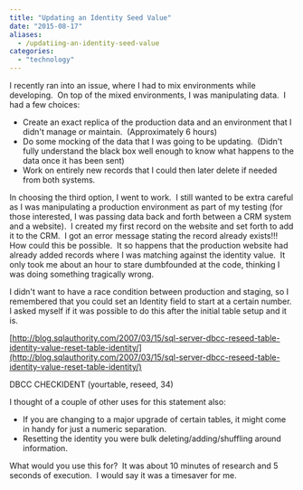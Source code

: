 ```yaml
---
title: "Updating an Identity Seed Value"
date: "2015-08-17"
aliases:
  - /updatiing-an-identity-seed-value
categories: 
  - "technology"
---
```


I recently ran into an issue, where I had to mix environments while developing.  On top of the mixed environments, I was manipulating data. <!--more--> I had a few choices:

- Create an exact replica of the production data and an environment that I didn't manage or maintain.  (Approximately 6 hours)
- Do some mocking of the data that I was going to be updating.  (Didn't fully understand the black box well enough to know what happens to the data once it has been sent)
- Work on entirely new records that I could then later delete if needed from both systems.

In choosing the third option, I went to work.  I still wanted to be extra careful as I was manipulating a production environment as part of my testing (for those interested, I was passing data back and forth between a CRM system and a website).  I created my first record on the website and set forth to add it to the CRM.  I got an error message stating the record already exists!!!  How could this be possible.  It so happens that the production website had already added records where I was matching against the identity value.  It only took me about an hour to stare dumbfounded at the code, thinking I was doing something tragically wrong.

I didn't want to have a race condition between production and staging, so I remembered that you could set an Identity field to start at a certain number.  I asked myself if it was possible to do this after the initial table setup and it is.

[http://blog.sqlauthority.com/2007/03/15/sql-server-dbcc-reseed-table-identity-value-reset-table-identity/](http://blog.sqlauthority.com/2007/03/15/sql-server-dbcc-reseed-table-identity-value-reset-table-identity/)

DBCC CHECKIDENT (yourtable, reseed, 34)

I thought of a couple of other uses for this statement also:

- If you are changing to a major upgrade of certain tables, it might come in handy for just a numeric separation.
- Resetting the identity you were bulk deleting/adding/shuffling around information.

What would you use this for?  It was about 10 minutes of research and 5 seconds of execution.  I would say it was a timesaver for me.
